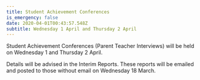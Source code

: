 ```yaml
---
title: Student Achievement Conferences
is_emergency: false
date: 2020-04-01T00:43:57.548Z
subtitle: Wednesday 1 April and Thursday 2 April
---
```

Student Achievement Conferences (Parent Teacher Interviews) will be held on Wednesday 1 and Thursday 2 April.

Details will be advised in the Interim Reports.  These reports will be emailed and posted to those without email on Wednesday 18 March.  